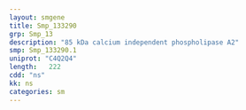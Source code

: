 ```yaml
---
layout: smgene
title: Smp_133290
grp: Smp_13
description: "85 kDa calcium independent phospholipase A2"
smp: Smp_133290.1
uniprot: "C4Q2Q4"
length:   222
cdd: "ns"
kk: ns
categories: sm
---
```

